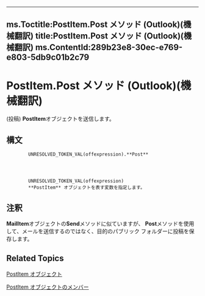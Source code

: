 

---
ms.Toctitle:PostItem.Post メソッド (Outlook)(機械翻訳)
title:PostItem.Post メソッド (Outlook)(機械翻訳)
ms.ContentId:289b23e8-30ec-e769-e803-5db9c01b2c79
---
# PostItem.Post メソッド (Outlook)(機械翻訳)




(投稿) **PostItem**オブジェクトを送信します。

## 構文

            UNRESOLVED_TOKEN_VAL(offexpression).**Post**




            UNRESOLVED_TOKEN_VAL(offexpression)
            **PostItem** オブジェクトを表す変数を指定します。



## 注釈
**MailItem**オブジェクトの**Send**メソッドに似ていますが、 **Post**メソッドを使用して、メールを送信するのではなく、目的のパブリック フォルダーに投稿を保存します。



## Related Topics

[PostItem オブジェクト](de44065d-4e93-315a-279f-7b92f09c0465.md)

[PostItem オブジェクトのメンバー](5b150db1-c96d-0721-ec36-d5b5ebc20fd8.md)




